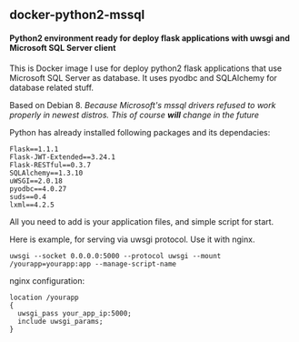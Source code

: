 ## docker-python2-mssql

#### Python2 environment ready for deploy flask applications with uwsgi and Microsoft SQL Server client

This is Docker image I use for deploy python2 flask applications that use Microsoft SQL Server as database.
It uses pyodbc and SQLAlchemy for database related stuff.

Based on Debian 8. _Because Microsoft's mssql drivers refused to work properly in newest distros. This of course
**will** change in the future_

Python has already installed following packages and its dependacies:
```
Flask==1.1.1
Flask-JWT-Extended==3.24.1
Flask-RESTful==0.3.7
SQLAlchemy==1.3.10
uWSGI==2.0.18
pyodbc==4.0.27
suds==0.4
lxml==4.2.5
```

All you need to add is your application files, and simple script for start.

Here is example, for serving via uwsgi protocol. Use it with nginx.

`uwsgi --socket 0.0.0.0:5000 --protocol uwsgi --mount /yourapp=yourapp:app --manage-script-name`

nginx configuration:
```
location /yourapp
{
  uwsgi_pass your_app_ip:5000;
  include uwsgi_params;
}
```
